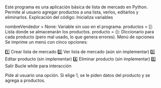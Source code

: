 Este programa es una aplicación básica de lista de mercado en Python. Permite al usuario agregar productos a una lista, verlos, editarlos y eliminarlos.
Explicación del código:
Inicializa variables

nombreVendedor = None: Variable sin uso en el programa.
productos = []: Lista donde se almacenarán los productos.
producto = {}: Diccionario para cada producto (pero mal usado, lo que genera errores).
Menú de opciones
Se imprime un menú con cinco opciones:

1️⃣ Crear lista de mercado
2️⃣ Ver lista de mercado (aún sin implementar)
3️⃣ Editar producto (sin implementar)
4️⃣ Eliminar producto (sin implementar)
5️⃣ Salir
Bucle while para interacción

Pide al usuario una opción.
Si elige 1, se le piden datos del producto y se agrega a productos.
